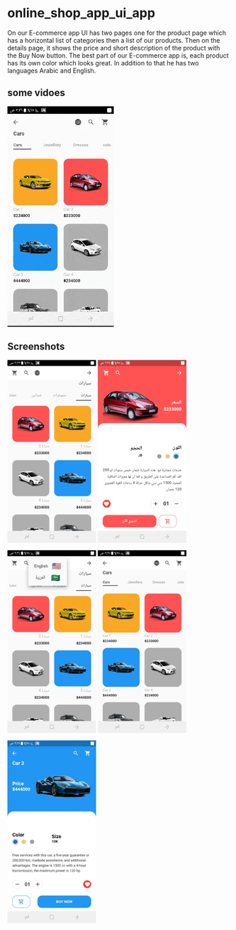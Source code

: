 # online_shop_app_ui_app

On our E-commerce app UI has two pages one for the product page which has a horizontal list of categories then a list of our products. Then on the details page, 
it shows the price and short description of the product with the Buy Now button. The best part of our E-commerce app is,
each product has its own color which looks great.
In addition to that he has two languages Arabic and English.

## some vidoes
<!-- record_1 -->
![original Design](https://github.com/ahmedeidd/Online-Shop-App-UI/blob/main/screenshots/record_1.gif "Design")


## Screenshots

<img src="screenshots/screenshot_1.jpg" width="200">  <img src="screenshots/screenshot_2.jpg" width="200"> 
 
<img src="screenshots/screenshot_3.jpg" width="200">  <img src="screenshots/screenshot_4.jpg" width="200">  

<img src="screenshots/screenshot_5.jpg" width="200">  
